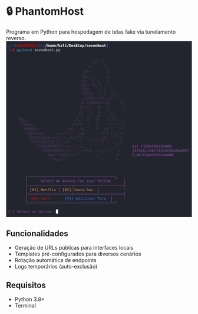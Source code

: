 # 🔒 PhantomHost

Programa em Python para hospedagem de telas fake via tunelamento reverso.
![SevenHost Interface](seven7.png)

## Funcionalidades
- Geração de URLs públicas para interfaces locais
- Templates pré-configurados para diversos cenários
- Rotação automática de endpoints
- Logs temporários (auto-exclusão)

## Requisitos
- Python 3.8+
- Terminal
